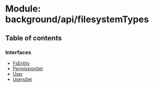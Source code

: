 # Module: background/api/filesystemTypes

## Table of contents

### Interfaces

- [FsEntity](../wiki/background.api.filesystemTypes.FsEntity)
- [PermissionSet](../wiki/background.api.filesystemTypes.PermissionSet)
- [User](../wiki/background.api.filesystemTypes.User)
- [UsersSet](../wiki/background.api.filesystemTypes.UsersSet)
